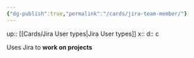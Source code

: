 ```yaml
---
{"dg-publish":true,"permalink":"/cards/jira-team-member/"}
---
```


up:: [[Cards/Jira User types\|Jira User types]] 
x:: 
d:: c

Uses Jira to **work on projects**